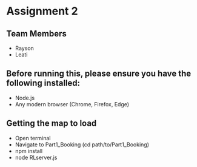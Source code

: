 # Assignment 2

## Team Members
- Rayson
- Leati

## Before running this, please ensure you have the following installed:
- Node.js
- Any modern browser (Chrome, Firefox, Edge)

## Getting the map to load
- Open terminal
- Navigate to Part1_Booking (cd path/to/Part1_Booking)
- npm install
- node RLserver.js
